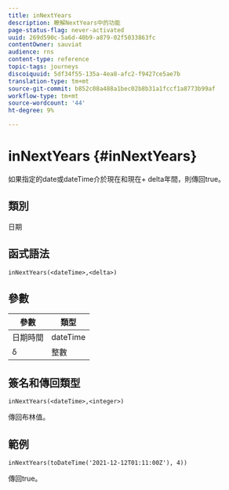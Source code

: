 ```yaml
---
title: inNextYears
description: 瞭解NextYears中的功能
page-status-flag: never-activated
uuid: 269d590c-5a6d-40b9-a879-02f5033863fc
contentOwner: sauviat
audience: rns
content-type: reference
topic-tags: journeys
discoiquuid: 5df34f55-135a-4ea8-afc2-f9427ce5ae7b
translation-type: tm+mt
source-git-commit: b852c08a488a1bec02b8b31a1fccf1a8773b99af
workflow-type: tm+mt
source-wordcount: '44'
ht-degree: 9%

---
```



# inNextYears {#inNextYears}

如果指定的date或dateTime介於現在和現在+ delta年間，則傳回true。

## 類別

日期

## 函式語法

`inNextYears(<dateTime>,<delta>)`

## 參數

| 參數 | 類型 |
|-----------|------------------|
| 日期時間 | dateTime |
| δ | 整數 |

## 簽名和傳回類型

`inNextYears(<dateTime>,<integer>)`

傳回布林值。

## 範例

`inNextYears(toDateTime('2021-12-12T01:11:00Z'), 4))`

傳回true。
